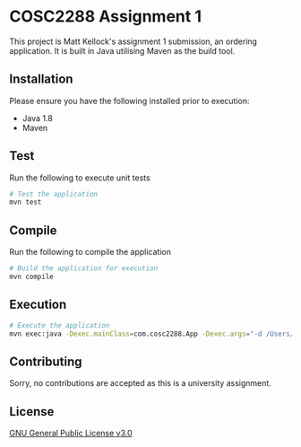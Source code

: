 # COSC2288 Assignment 1

This project is Matt Kellock's assignment 1 submission, an ordering application.
It is built in Java utilising Maven as the build tool.

## Installation

Please ensure you have the following installed prior to execution:

- Java 1.8
- Maven

## Test

Run the following to execute unit tests

```bash
# Test the application
mvn test
```

## Compile

Run the following to compile the application

```bash
# Build the application for execution
mvn compile
```

## Execution

```bash
# Execute the application
mvn exec:java -Dexec.mainClass=com.cosc2288.App -Dexec.args="-d /Users/mattkellock/git/cosc2288-1/Discounts.csv -r /Users/mattkellock/git/cosc2288-1/Restaurants-2022.txt"
```

## Contributing

Sorry, no contributions are accepted as this is a university assignment.

## License

[GNU General Public License v3.0](https://choosealicense.com/licenses/gpl-3.0/)
